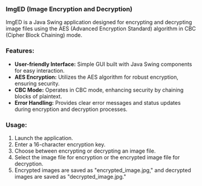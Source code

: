 ### ImgED (Image Encryption and Decryption)

ImgED is a Java Swing application designed for encrypting and decrypting image files using the AES (Advanced Encryption Standard) algorithm in CBC (Cipher Block Chaining) mode.

### Features:
- **User-friendly Interface:** Simple GUI built with Java Swing components for easy interaction.
- **AES Encryption:** Utilizes the AES algorithm for robust encryption, ensuring security.
- **CBC Mode:** Operates in CBC mode, enhancing security by chaining blocks of plaintext.
- **Error Handling:** Provides clear error messages and status updates during encryption and decryption processes.

### Usage:
1. Launch the application.
2. Enter a 16-character encryption key.
3. Choose between encrypting or decrypting an image file.
4. Select the image file for encryption or the encrypted image file for decryption.
5. Encrypted images are saved as "encrypted_image.jpg," and decrypted images are saved as "decrypted_image.jpg."
